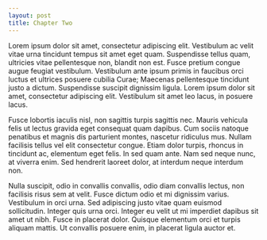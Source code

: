 ```yaml
---
layout: post
title: Chapter Two
---
```


Lorem ipsum dolor sit amet, consectetur adipiscing elit. Vestibulum ac velit vitae urna tincidunt tempus sit amet eget quam. Suspendisse tellus quam, ultricies vitae pellentesque non, blandit non est. Fusce pretium congue augue feugiat vestibulum. Vestibulum ante ipsum primis in faucibus orci luctus et ultrices posuere cubilia Curae; Maecenas pellentesque tincidunt justo a dictum. Suspendisse suscipit dignissim ligula. Lorem ipsum dolor sit amet, consectetur adipiscing elit. Vestibulum sit amet leo lacus, in posuere lacus.

Fusce lobortis iaculis nisl, non sagittis turpis sagittis nec. Mauris vehicula felis ut lectus gravida eget consequat quam dapibus. Cum sociis natoque penatibus et magnis dis parturient montes, nascetur ridiculus mus. Nullam facilisis tellus vel elit consectetur congue. Etiam dolor turpis, rhoncus in tincidunt ac, elementum eget felis. In sed quam ante. Nam sed neque nunc, at viverra enim. Sed hendrerit laoreet dolor, at interdum neque interdum non.

Nulla suscipit, odio in convallis convallis, odio diam convallis lectus, non facilisis risus sem at velit. Fusce dictum odio et mi dignissim varius. Vestibulum in orci urna. Sed adipiscing justo vitae quam euismod sollicitudin. Integer quis urna orci. Integer eu velit ut mi imperdiet dapibus sit amet ut nibh. Fusce in placerat dolor. Quisque elementum orci et turpis aliquam mattis. Ut convallis posuere enim, in placerat ligula auctor et.
